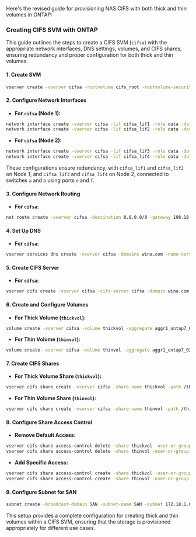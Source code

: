 Here's the revised guide for provisioning NAS CIFS with both thick and thin volumes in ONTAP:

### Creating CIFS SVM with ONTAP

This guide outlines the steps to create a CIFS SVM (`cifsa`) with the appropriate network interfaces, DNS settings, volumes, and CIFS shares, ensuring redundancy and proper configuration for both thick and thin volumes.

#### 1. Create SVM

```bash
vserver create -vserver cifsa -rootvolume cifs_root -rootvolume-security-style ntfs
```

#### 2. Configure Network Interfaces

- **For `cifsa` (Node 1):**

```bash
network interface create -vserver cifsa -lif cifsa_lif1 -role data -data-protocol cifs -home-node ontap7-01 -home-port e0g -address 172.18.1.2 -netmask-length 24
network interface create -vserver cifsa -lif cifsa_lif2 -role data -data-protocol cifs -home-node ontap7-01 -home-port e0h -address 172.18.1.3 -netmask-length 24
```

- **For `cifsa` (Node 2):**

```bash
network interface create -vserver cifsa -lif cifsa_lif3 -role data -data-protocol cifs -home-node ontap7-02 -home-port e0g -address 172.18.1.4 -netmask-length 24
network interface create -vserver cifsa -lif cifsa_lif4 -role data -data-protocol cifs -home-node ontap7-02 -home-port e0h -address 172.18.1.5 -netmask-length 24
```

These configurations ensure redundancy, with `cifsa_lif1` and `cifsa_lif2` on Node 1, and `cifsa_lif3` and `cifsa_lif4` on Node 2, connected to switches `a` and `b` using ports `e` and `f`.

#### 3. Configure Network Routing

- **For `cifsa`:**

```bash
net route create -vserver cifsa -destination 0.0.0.0/0 -gateway 198.18.0.1
```

#### 4. Set Up DNS

- **For `cifsa`:**

```bash
vserver services dns create -vserver cifsa -domains wina.com -name-servers 198.18.0.2
```

#### 5. Create CIFS Server

- **For `cifsa`:**

```bash
vserver cifs create -vserver cifsa -cifs-server cifsa -domain wina.com
```

#### 6. Create and Configure Volumes

- **For Thick Volume (`thickvol`):**

```bash
volume create -vserver cifsa -volume thickvol -aggregate aggr1_ontap7_01_fcal -size 100MB -junction-path /thickvol -space-guarantee volume
```

- **For Thin Volume (`thinvol`):**

```bash
volume create -vserver cifsa -volume thinvol -aggregate aggr1_ontap7_02_fcal -size 100MB -junction-path /thinvol -space-guarantee none
```

#### 7. Create CIFS Shares

- **For Thick Volume Share (`thickvol`):**

```bash
vserver cifs share create -vserver cifsa -share-name thickvol -path /thickvol
```

- **For Thin Volume Share (`thinvol`):**

```bash
vserver cifs share create -vserver cifsa -share-name thinvol -path /thinvol
```

#### 8. Configure Share Access Control

- **Remove Default Access:**

```bash
vserver cifs share access-control delete -share thickvol -user-or-group Everyone
vserver cifs share access-control delete -share thinvol -user-or-group Everyone
```

- **Add Specific Access:**

```bash
vserver cifs share access-control create -share thickvol -user-or-group "Windows Users A" -user-group-type windows -permission Full_Control -vserver cifsa
vserver cifs share access-control create -share thinvol -user-or-group "Windows Users B" -user-group-type windows -permission Full_Control -vserver cifsa
```

#### 9. Configure Subnet for SAN

```bash
subnet create -broadcast-domain SAN -subnet-name SAN -subnet 172.18.1.0/24 -gateway 172.18.1.1 -ip-ranges 172.18.1.30-172.18.1.51
```

This setup provides a complete configuration for creating thick and thin volumes within a CIFS SVM, ensuring that the storage is provisioned appropriately for different use cases.

